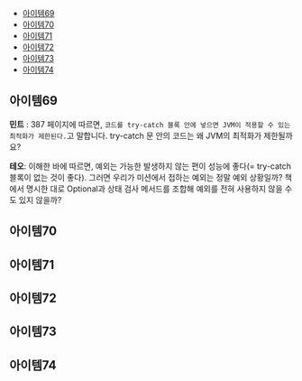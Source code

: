 - [아이템69](#아이템69)
- [아이템70](#아이템70)
- [아이템71](#아이템71)
- [아이템72](#아이템72)
- [아이템73](#아이템73)
- [아이템74](#아이템74)

## 아이템69
**민트** : 387 페이지에 따르면, `코드를 try-catch 블록 안에 넣으면 JVM이 적용할 수 있는 최적화가 제한된다.`고 말합니다.
try-catch 문 안의 코드는 왜 JVM의 최적화가 제한될까요?

**테오**: 이해한 바에 따르면, 예외는 가능한 발생하지 않는 편이 성능에 좋다(= try-catch 블록이 없는 것이 좋다).
그러면 우리가 미션에서 접하는 예외는 정말 예외 상황일까? 책에서 명시한 대로 Optional과 상태 검사 메서드를 조합해 예외를 전혀 사용하지 않을 수도 있지 않을까?

## 아이템70

## 아이템71

## 아이템72

## 아이템73

## 아이템74
